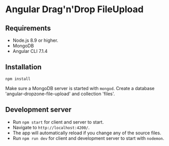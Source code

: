 # Angular Drag'n'Drop FileUpload

## Requirements

- Node.js 8.9 or higher.
- MongoDB
- Angular CLI 7.1.4

## Installation

`npm install`

Make sure a MongoDB server is started with `mongod`. Create a database 'angular-dropzone-file-upload' and collection 'files'.

## Development server

- Run `npm start` for client and server to start.
- Navigate to `http://localhost:4200/`.
- The app will automatically reload if you change any of the source files.
- Run `npm run dev` for client and development server to start with `nodemon`.

